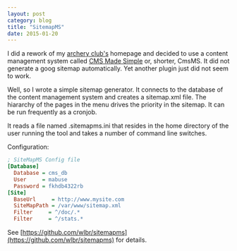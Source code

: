 ```yaml
---
layout: post
category: blog
title: "SitemapMS"
date: 2015-01-20
---
```


I did a rework of my [archery club's](https://bsc-karlsruhe.de) homepage and decided to use a content management system called [CMS Made Simple](https://www.cmsmadesimple.org/) or, shorter, CmsMS. It did not generate a goog sitemap automatically. Yet another plugin just did not seem to work.

Well, so I wrote a simple sitemap generator. It connects to the database of the content management system and creates a sitemap.xml file. The hiararchy of the pages in the menu drives the priority in the sitemap. It can be run frequently as a cronjob.

It reads a file named  .sitemapms.ini that resides in the home directory of the user running the tool and takes a number of command line switches.

Configuration:
```ini
; SiteMapMS Config file
[Database]
  Database = cms_db
  User     = mabuse
  Password = fkhdb4322rb
[Site]
  BaseUrl     = http://www.mysite.com
  SiteMapPath = /var/www/sitemap.xml
  Filter     = ^/doc/.*
  Filter     = ^/stats.*
```

See [https://github.com/wlbr/sitemapms](https://github.com/wlbr/sitemapms) for details.
